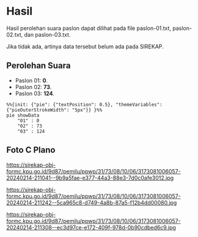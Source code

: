 # Hasil

Hasil perolehan suara paslon dapat dilihat pada file paslon-01.txt, paslon-02.txt, dan paslon-03.txt.

Jika tidak ada, artinya data tersebut belum ada pada SIREKAP.

## Perolehan Suara

 * Paslon 01: **0**.
 * Paslon 02: **73**.
 * Paslon 03: **124**.

```mermaid
%%{init: {"pie": {"textPosition": 0.5}, "themeVariables": {"pieOuterStrokeWidth": "5px"}} }%%
pie showData
    "01" : 0
    "02" : 73
    "03" : 124
```
## Foto C Plano

https://sirekap-obj-formc.kpu.go.id/9d87/pemilu/ppwp/31/73/08/10/06/3173081006057-20240214-211041--9b9a5fae-e377-44a3-88e3-7d0c0afe3012.jpg

https://sirekap-obj-formc.kpu.go.id/9d87/pemilu/ppwp/31/73/08/10/06/3173081006057-20240214-211242--5ca965c8-d749-4a8b-87a5-f12b4dd00080.jpg

https://sirekap-obj-formc.kpu.go.id/9d87/pemilu/ppwp/31/73/08/10/06/3173081006057-20240214-211308--ec3d97ce-e172-409f-978d-0b90cdbed6c9.jpg
